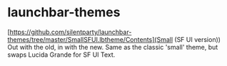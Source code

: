 # launchbar-themes

[https://github.com/silentparty/launchbar-themes/tree/master/SmallSFUI.lbtheme/Contents](Small (SF UI version))
Out with the old, in with the new. Same as the classic 'small' theme, but swaps Lucida Grande for SF UI Text.
